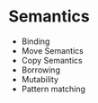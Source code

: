 # Semantics

* Binding
* Move Semantics
* Copy Semantics
* Borrowing
* Mutability
* Pattern matching
